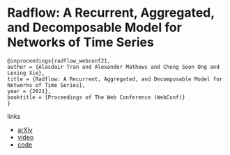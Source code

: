 # Radflow: A Recurrent, Aggregated, and Decomposable Model for Networks of Time Series

```
@inproceedings{radflow_webconf21,
author = {Alasdair Tran and Alexander Mathews and Cheng Soon Ong and Lexing Xie},
title = {Radflow: A Recurrent, Aggregated, and Decomposable Model for Networks of Time Series},
year = {2021},
booktitle = {Proceedings of The Web Conference (WebConf)}
}
```

links
- [arXiv](https://arxiv.org/abs/2102.07289)
- [video](https://www.youtube.com/watch?v=UAzqfs5_Xqs)
- [code](https://github.com/alasdairtran/radflow)
